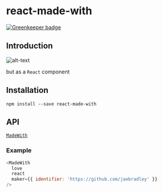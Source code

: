# react-made-with

[![Greenkeeper badge](https://badges.greenkeeper.io/jaebradley/react-made-with.svg)](https://greenkeeper.io/)

## Introduction

![alt-text](https://imgur.com/pWp6tZQ.png)

but as a `React` component

## Installation

```
npm install --save react-made-with
```

## API

[`MadeWith`](/src/MadeWith)

### Example

```javascript
<MadeWith
  love
  react
  maker={{ identifier: 'https://github.com/jaebradley' }}
/>
```